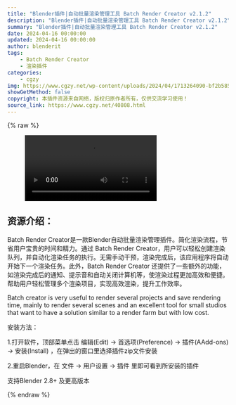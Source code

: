 ```yaml
---
title: "Blender插件|自动批量渲染管理工具 Batch Render Creator v2.1.2"
description: "Blender插件|自动批量渲染管理工具 Batch Render Creator v2.1.2"
summary: "Blender插件|自动批量渲染管理工具 Batch Render Creator v2.1.2"
date: 2024-04-16 00:00:00
updated: 2024-04-16 00:00:00
author: blenderit
tags: 
    - Batch Render Creator
    - 渲染插件
categories:
    - cgzy
img: https://www.cgzy.net/wp-content/uploads/2024/04/1713264090-bf2b585aaeb7a04.webp
showGetMethod: false
copyright: 本插件资源来自网络，版权归原作者所有，仅供交流学习使用！
source_link: https://www.cgzy.net/40808.html
---
```


{% raw %}
<figure class="wp-block-video aligncenter"><video controls src="http://cloud.video.taobao.com/play/u/null/p/1/e/6/t/1/457900576910.mp4"></video></figure><div class="wp-block-pandastudio-title"><div class="title_style_01"><h2 id="h2-0">资源介绍：</h2></div></div><p class="is-style-text-indent-2em">Batch Render Creator是一款Blender自动批量渲染管理插件。简化渲染流程，节省用户宝贵的时间和精力。通过 Batch Render Creator，用户可以轻松创建渲染队列，并自动化渲染任务的执行。无需手动干预，渲染完成后，该应用程序将自动开始下一个渲染任务。此外，Batch Render Creator 还提供了一些额外的功能，如渲染完成后的通知、提示音和自动关闭计算机等，使渲染过程更加高效和便捷。帮助用户轻松管理多个渲染项目，实现高效渲染，提升工作效率。</p><p>Batch creator is very useful to render several projects and save rendering time, mainly to render several scenes and an excellent tool for small studios that want to have a solution similar to a render farm but with low cost.</p><div class="wp-block-pandastudio-title"><div class="title_style_01"><p>安装方法：</p></div></div><p>1.打开软件，顶部菜单点击 编辑(Edit) → 首选项(Preference) → 插件(AAdd-ons) → 安装(Install) ，在弹出的窗口里选择插件zip文件安装</p><p>2.重启Blender，在 文件 → 用户设置 → 插件 里即可看到所安装的插件</p><div class="wp-block-pandastudio-tips"><div class="tip success "><p>支持Blender 2.8+ 及更高版本</p>
</div></div>
<div style="display: none">cgzy</div>
{% endraw %}
